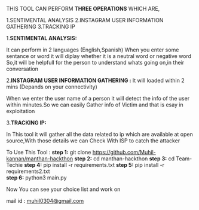 THIS TOOL CAN PERFORM **THREE OPERATIONS** 
WHICH ARE,

1.SENTIMENTAL ANALYSIS
2.INSTAGRAM USER INFORMATION  GATHERING 
3.TRACKING IP 

1.**SENTIMENTAL ANALYSIS:**

It can perform in 2 languages (English,Spanish)
When you enter some sentance or word it will diplay whether it is a
neutral word or negative word 
	So,it will be helpfull for the person to understand whats
going on,in their conversation 


2.**INSTAGRAM USER INFORMATION  GATHERING :**
It will loaded within 2 mins (Depands on your connectivity)

   When we enter the user name of a person it will detect the info of 
the user within minutes.So we can easily Gather info of Victim and 
that is esay in exploitation

3.**TRACKING IP:**

In This tool it will gather all the data related to ip which
are available at open source,With those details we can Check With ISP
to catch the attacker


To Use This Tool :
**step 1:**
	git clone https://github.com/Muhil-kannan/manthan-hackthon
**step 2:** 
	cd manthan-hackthon
**step 3:**
	cd Team-Techie
**step 4:**
	pip install -r requirements.txt
**step 5:**
	pip install -r requirements2.txt	
**step 6:**
	python3 main.py
	
Now You can see your choice list and work on 

mail id : muhil0304@gmail.com
	
